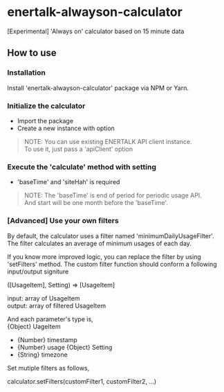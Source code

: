 # enertalk-alwayson-calculator
[Experimental] 'Always on' calculator based on 15 minute data

## How to use

### Installation
Install 'enertalk-alwayson-calculator' package via NPM or Yarn.


### Initialize the calculator
- Import the package
- Create a new instance with option

> NOTE: You can use existing ENERTALK API client instance.   
> To use it, just pass a 'apiClient' option   


### Execute the 'calculate' method with setting
- 'baseTime' and 'siteHah' is required

> NOTE: The 'baseTime' is end of period for periodic usage API.  
> And start will be one month before the 'baseTime'.   


### [Advanced] Use your own filters
By default, the calculator uses a filter named 'minimumDailyUsageFilter'.
The filter calculates an average of minimum usages of each day.

If you know more improved logic, you can replace the filter by using 'setFilters' method.
The custom filter function should conform a following input/output signiture

([UsageItem], Setting) => [UsageItem]

input: array of UsageItem  
output: array of filtered UsageItem

And each parameter's type is,  
{Object} UageItem  
  - {Number} timestamp
  - {Number} usage
{Object} Setting  
  - {String} timezone
  
  
 Set mutiple filters as follows,
 
 calculator.setFilters(customFilter1, customFilter2, ...)
 
 
 
 
 
 
